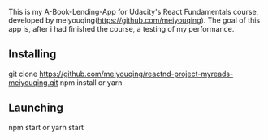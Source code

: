 This is my A-Book-Lending-App for Udacity's React Fundamentals course, developed by meiyouqing(https://github.com/meiyouqing). The goal of this app is, after i had finished the course, a testing of my performance.

## Installing
git clone https://github.com/meiyouqing/reactnd-project-myreads-meiyouqing.git
npm install or yarn

## Launching
npm start or yarn start
